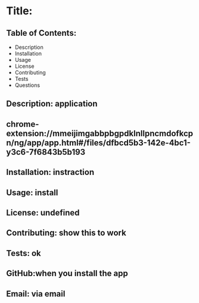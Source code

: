 
  # Title: 
  
  ## Table of Contents:
  
  * Description
  * Installation
  * Usage
  * License
  * Contributing
  * Tests
  * Questions

  ## Description: application
  
  ## chrome-extension://mmeijimgabbpbgpdklnllpncmdofkcpn/ng/app/app.html#/files/dfbcd5b3-142e-4bc1-y3c6-7f6843b5b193

  ## Installation: instraction
  ## Usage: install
  ## License: undefined
  ## Contributing: show this to work
  ## Tests: ok
  ## GitHub:when you install the app
  ## Email: via email
